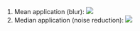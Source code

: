 
1. Mean application (blur):
![](https://i.imgur.com/BdDkASh.jpg)
2. Median application (noise reduction):
![](https://i.imgur.com/gnTSu4h.png)

